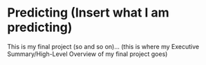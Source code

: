 # Predicting (Insert what I am predicting)

This is my final project (so and so on)... (this is where my Executive Summary/High-Level Overview of my final project goes)
